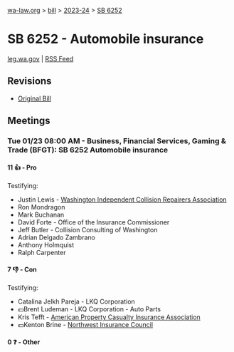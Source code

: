 [wa-law.org](/) > [bill](/bill/) > [2023-24](/bill/2023-24/) > [SB 6252](/bill/2023-24/sb/6252/)

# SB 6252 - Automobile insurance
[leg.wa.gov](https://app.leg.wa.gov/billsummary?BillNumber=6252&Year=2023&Initiative=false) | [RSS Feed](./rss.xml)

## Revisions
* [Original Bill](1/)

## Meetings
### Tue 01/23 08:00 AM - Business, Financial Services, Gaming & Trade (BFGT): SB 6252 Automobile insurance
#### 11 👍 - Pro
Testifying:
* Justin Lewis - [Washington Independent Collision Repairers Association](/org/washington_independent_collision_repairers_association/)
* Ron Mondragon
* Mark Buchanan
* David Forte - Office of the Insurance Commissioner
* Jeff Butler - Collision Consulting of Washington
* Adrian Delgado Zambrano
* Anthony Holmquist
* Ralph Carpenter

#### 7 👎 - Con
Testifying:
* Catalina Jelkh Pareja - LKQ Corporation
* 💵Brent Ludeman - LKQ Corporation - Auto Parts
* Kris Tefft - [American Property Casualty Insurance Association](/org/american_property_casualty_insurance_association/)
* 💵Kenton Brine - [Northwest Insurance Council](/org/northwest_insurance_council/)

#### 0 ❓ - Other
